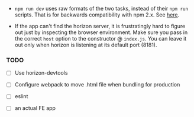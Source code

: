 * `npm run dev` uses raw formats of the two tasks, instead of their `npm run` scripts. That is for backwards compatibility with npm 2.x. See [here](https://github.com/kimmobrunfeldt/concurrently/issues/4).

* If the app can't find the horizon server, it is frustratingly hard to figure out just by inspecting the browser environment. Make sure you pass in the correct `host` option to the constructor @ `index.js`. You can leave it out only when horizon is listening at its default port (8181).

### TODO

- [ ] Use horizon-devtools

- [ ] Configure webpack to move .html file when bundling for production

- [ ] eslint

- [ ] an actual FE app
